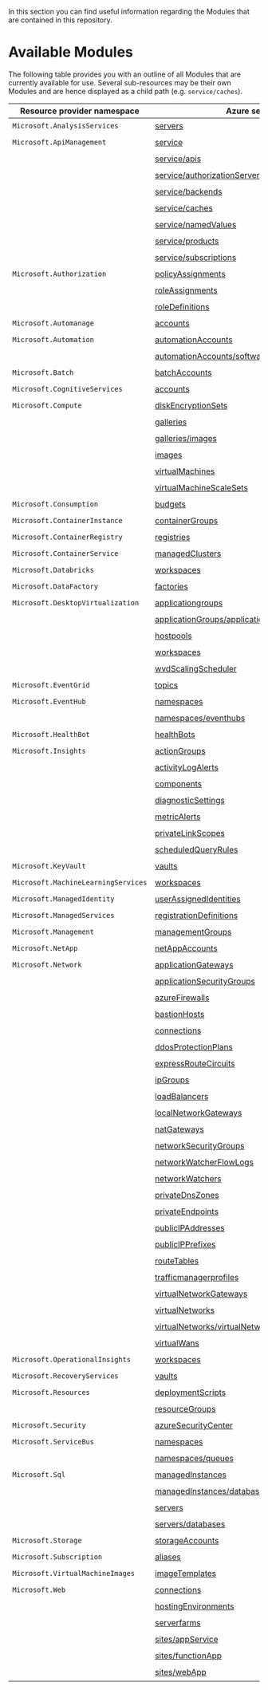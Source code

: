 In this section you can find useful information regarding the Modules that are contained in this repository.

# Available Modules
The following table provides you with an outline of all Modules that are currently available for use. Several sub-resources may be their own Modules and are hence displayed as a child path (e.g. `service/caches`).

| Resource provider namespace | Azure service | ARM | Bicep |
| --------------------------- | ------------- | --- | ----- |
| `Microsoft.AnalysisServices` | [servers](Microsoft.AnalysisServices/servers) | :heavy_check_mark: | |
| `Microsoft.ApiManagement` | [service](Microsoft.ApiManagement/service) | :heavy_check_mark: | |
| | [service/apis](Microsoft.ApiManagement/serviceResources/apis) | :heavy_check_mark: | |
| | [service/authorizationServers](Microsoft.ApiManagement/serviceResources/authorizationServers) | :heavy_check_mark: | |
| | [service/backends](Microsoft.ApiManagement/serviceResources/backends) | :heavy_check_mark: | |
| | [service/caches](Microsoft.ApiManagement/serviceResources/caches) | :heavy_check_mark: | |
| | [service/namedValues](Microsoft.ApiManagement/serviceResources/namedValues) | :heavy_check_mark: | |
| | [service/products](Microsoft.ApiManagement/serviceResources/products) | :heavy_check_mark: | |
| | [service/subscriptions](Microsoft.ApiManagement/serviceResources/subscriptions) | :heavy_check_mark: | |
| `Microsoft.Authorization` | [policyAssignments](Microsoft.Authorization/policyAssignments) | :heavy_check_mark: | |
| | [roleAssignments](Microsoft.Authorization/roleAssignments) | :heavy_check_mark: | |
| | [roleDefinitions](Microsoft.Authorization/roleDefinitions) | :heavy_check_mark: | |
| `Microsoft.Automanage` | [accounts](Microsoft.Automanage/accounts) | :heavy_check_mark: | |
| `Microsoft.Automation` | [automationAccounts](Microsoft.Automation/automationAccounts) | :heavy_check_mark: | |
| | [automationAccounts/softwareUpdateConfigurations](Microsoft.Automation/automationAccountsResources/softwareUpdateConfigurations) | :heavy_check_mark: | |
| `Microsoft.Batch` | [batchAccounts](Microsoft.Batch/batchAccounts) | :heavy_check_mark: | |
| `Microsoft.CognitiveServices` | [accounts](Microsoft.CognitiveServices/accounts) | :heavy_check_mark: | |
| `Microsoft.Compute` | [diskEncryptionSets](Microsoft.Compute/diskEncryptionSets) | :heavy_check_mark: | |
| | [galleries](Microsoft.Compute/galleries) | :heavy_check_mark: | :heavy_check_mark: |
| | [galleries/images](Microsoft.Compute/galleriesResources/images) | :heavy_check_mark: | |
| | [images](Microsoft.Compute/images) | :heavy_check_mark: | |
| | [virtualMachines](Microsoft.Compute/virtualMachines) | :heavy_check_mark: | |
| | [virtualMachineScaleSets](Microsoft.Compute/virtualMachineScaleSets) | :heavy_check_mark: | |
| `Microsoft.Consumption` | [budgets](Microsoft.Consumption/budgets) | :heavy_check_mark: | |
| `Microsoft.ContainerInstance` | [containerGroups](Microsoft.ContainerInstance/containerGroups) | :heavy_check_mark: | |
| `Microsoft.ContainerRegistry` | [registries](Microsoft.ContainerRegistry/registries) | :heavy_check_mark: | |
| `Microsoft.ContainerService` | [managedClusters](Microsoft.ContainerService/managedClusters) | :heavy_check_mark: | |
| `Microsoft.Databricks` | [workspaces](Microsoft.Databricks/workspaces) | :heavy_check_mark: | |
| `Microsoft.DataFactory` | [factories](Microsoft.DataFactory/factories) | :heavy_check_mark: | |
| `Microsoft.DesktopVirtualization` | [applicationgroups](Microsoft.DesktopVirtualization/applicationgroups) | :heavy_check_mark: | |
| | [applicationGroups/applications](Microsoft.DesktopVirtualization/applicationGroupsResources/applications) | :heavy_check_mark: | :heavy_check_mark: |
| | [hostpools](Microsoft.DesktopVirtualization/hostpools) | :heavy_check_mark: | |
| | [workspaces](Microsoft.DesktopVirtualization/workspaces) | :heavy_check_mark: | |
| | [wvdScalingScheduler](Microsoft.DesktopVirtualization/wvdScalingScheduler) | :heavy_check_mark: | |
| `Microsoft.EventGrid` | [topics](Microsoft.EventGrid/topics) | :heavy_check_mark: | |
| `Microsoft.EventHub` | [namespaces](Microsoft.EventHub/namespaces) | :heavy_check_mark: | |
| | [namespaces/eventhubs](Microsoft.EventHub/namespacesResources/eventhubs) | :heavy_check_mark: | |
| `Microsoft.HealthBot` | [healthBots](Microsoft.HealthBot/healthBots) | :heavy_check_mark: | |
| `Microsoft.Insights` | [actionGroups](Microsoft.Insights/actionGroups) | :heavy_check_mark: | |
| | [activityLogAlerts](Microsoft.Insights/activityLogAlerts) | :heavy_check_mark: | |
| | [components](Microsoft.Insights/components) | :heavy_check_mark: | |
| | [diagnosticSettings](Microsoft.Insights/diagnosticSettings) | :heavy_check_mark: | |
| | [metricAlerts](Microsoft.Insights/metricAlerts) | :heavy_check_mark: | |
| | [privateLinkScopes](Microsoft.Insights/privateLinkScopes) | :heavy_check_mark: | |
| | [scheduledQueryRules](Microsoft.Insights/scheduledQueryRules) | :heavy_check_mark: | |
| `Microsoft.KeyVault` | [vaults](Microsoft.KeyVault/vaults) | :heavy_check_mark: | |
| `Microsoft.MachineLearningServices` | [workspaces](Microsoft.MachineLearningServices/workspaces) | :heavy_check_mark: | |
| `Microsoft.ManagedIdentity` | [userAssignedIdentities](Microsoft.ManagedIdentity/userAssignedIdentities) | :heavy_check_mark: | |
| `Microsoft.ManagedServices` | [registrationDefinitions](Microsoft.ManagedServices/registrationDefinitions) | :heavy_check_mark: | |
| `Microsoft.Management` | [managementGroups](Microsoft.Management/managementGroups) | :heavy_check_mark: | |
| `Microsoft.NetApp` | [netAppAccounts](Microsoft.NetApp/netAppAccounts) | :heavy_check_mark: | |
| `Microsoft.Network` | [applicationGateways](Microsoft.Network/applicationGateways) | :heavy_check_mark: | |
| | [applicationSecurityGroups](Microsoft.Network/applicationSecurityGroups) | :heavy_check_mark: | |
| | [azureFirewalls](Microsoft.Network/azureFirewalls) | :heavy_check_mark: | |
| | [bastionHosts](Microsoft.Network/bastionHosts) | :heavy_check_mark: | |
| | [connections](Microsoft.Network/connections) | :heavy_check_mark: | |
| | [ddosProtectionPlans](Microsoft.Network/ddosProtectionPlans) | :heavy_check_mark: | |
| | [expressRouteCircuits](Microsoft.Network/expressRouteCircuits) | :heavy_check_mark: | |
| | [ipGroups](Microsoft.Network/ipGroups) | :heavy_check_mark: | |
| | [loadBalancers](Microsoft.Network/loadBalancers) | :heavy_check_mark: | |
| | [localNetworkGateways](Microsoft.Network/localNetworkGateways) | :heavy_check_mark: | |
| | [natGateways](Microsoft.Network/natGateways) | :heavy_check_mark: | |
| | [networkSecurityGroups](Microsoft.Network/networkSecurityGroups) | :heavy_check_mark: | |
| | [networkWatcherFlowLogs](Microsoft.Network/networkWatcherFlowLogs) | :heavy_check_mark: | |
| | [networkWatchers](Microsoft.Network/networkWatchers) | :heavy_check_mark: | |
| | [privateDnsZones](Microsoft.Network/privateDnsZones) | :heavy_check_mark: | |
| | [privateEndpoints](Microsoft.Network/privateEndpoints) | :heavy_check_mark: | |
| | [publicIPAddresses](Microsoft.Network/publicIPAddresses) | :heavy_check_mark: | |
| | [publicIPPrefixes](Microsoft.Network/publicIPPrefixes) | :heavy_check_mark: | |
| | [routeTables](Microsoft.Network/routeTables) | :heavy_check_mark: | |
| | [trafficmanagerprofiles](Microsoft.Network/trafficmanagerprofiles) | :heavy_check_mark: | |
| | [virtualNetworkGateways](Microsoft.Network/virtualNetworkGateways) | :heavy_check_mark: | |
| | [virtualNetworks](Microsoft.Network/virtualNetworks) | :heavy_check_mark: | |
| | [virtualNetworks/virtualNetworkPeerings](Microsoft.Network/virtualNetworksResources/virtualNetworkPeerings) | :heavy_check_mark: | |
| | [virtualWans](Microsoft.Network/virtualWans) | :heavy_check_mark: | |
| `Microsoft.OperationalInsights` | [workspaces](Microsoft.OperationalInsights/workspaces) | :heavy_check_mark: | |
| `Microsoft.RecoveryServices` | [vaults](Microsoft.RecoveryServices/vaults) | :heavy_check_mark: | |
| `Microsoft.Resources` | [deploymentScripts](Microsoft.Resources/deploymentScripts) | :heavy_check_mark: | |
| | [resourceGroups](Microsoft.Resources/resourceGroups) | :heavy_check_mark: | :heavy_check_mark: |
| `Microsoft.Security` | [azureSecurityCenter](Microsoft.Security/azureSecurityCenter) | :heavy_check_mark: | |
| `Microsoft.ServiceBus` | [namespaces](Microsoft.ServiceBus/namespaces) | :heavy_check_mark: | |
| | [namespaces/queues](Microsoft.ServiceBus/namespacesResources/queues) | :heavy_check_mark: | |
| `Microsoft.Sql` | [managedInstances](Microsoft.Sql/managedInstances) | :heavy_check_mark: | |
| | [managedInstances/databases](Microsoft.Sql/managedInstancesResources/databases) | :heavy_check_mark: | |
| | [servers](Microsoft.Sql/servers) | :heavy_check_mark: | |
| | [servers/databases](Microsoft.Sql/serversResources/databases) | :heavy_check_mark: | |
| `Microsoft.Storage` | [storageAccounts](Microsoft.Storage/storageAccounts) | :heavy_check_mark: | :heavy_check_mark: |
| `Microsoft.Subscription` | [aliases](Microsoft.Subscription/aliases) | :heavy_check_mark: | |
| `Microsoft.VirtualMachineImages` | [imageTemplates](Microsoft.VirtualMachineImages/imageTemplates) | :heavy_check_mark: | |
| `Microsoft.Web` | [connections](Microsoft.Web/connections) | :heavy_check_mark: | |
| | [hostingEnvironments](Microsoft.Web/hostingEnvironments) | :heavy_check_mark: | |
| | [serverfarms](Microsoft.Web/serverfarms) | :heavy_check_mark: | |
| | [sites/appService](Microsoft.Web/sites/appService) | :heavy_check_mark: | |
| | [sites/functionApp](Microsoft.Web/sites/functionApp) | :heavy_check_mark: | |
| | [sites/webApp](Microsoft.Web/sites/webApp) | :heavy_check_mark: | |